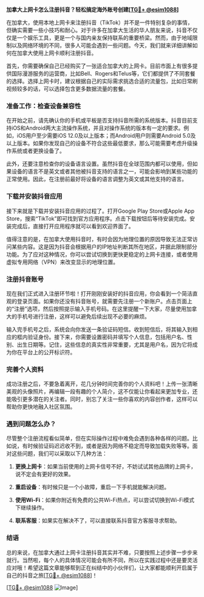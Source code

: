**加拿大上网卡怎么注册抖音？轻松搞定海外账号创建[[TG💪+ @esim1088](https://t.me/s/esim1088)]**

在加拿大，使用本地上网卡来注册抖音（TikTok）并不是一件特别复杂的事情，但确实需要一些小技巧和耐心。对于许多在加拿大生活的华人朋友来说，抖音不仅仅是一个娱乐工具，更是一个与国内亲友保持联系的重要桥梁。然而，由于地域限制以及网络环境的不同，很多人可能会遇到一些问题。今天，我们就来详细讲解如何在加拿大使用上网卡顺利注册抖音。

首先，你需要确保自己已经购买了一张适合加拿大的上网卡。目前市面上有很多提供国际漫游服务的运营商，比如Bell、Rogers和Telus等，它们都提供了不同套餐的选择。选择上网卡时，建议根据自己的实际需求挑选合适的流量包，比如日常刷视频较多的话，可以选择包含更多数据流量的套餐。

### 准备工作：检查设备兼容性

在开始之前，请先确认你的手机或平板是否支持抖音所需的系统版本。抖音目前支持iOS和Android两大主流操作系统，并且对操作系统的版本有一定的要求。例如，iOS用户至少需要iOS 12.0及以上版本；而Android用户则需要Android 5.0及以上版本。如果你发现自己的设备不符合这些最低要求，那么可能需要考虑升级操作系统或者更换设备了。

此外，还要注意检查你的设备语言设置。虽然抖音在全球范围内都可以使用，但如果设备的语言不是英文或者其他被抖音支持的语言之一，可能会影响到某些功能的正常使用。因此，在注册前最好将设备的语言调整为英文或其他支持的语言。

### 下载并安装抖音应用

接下来就是下载并安装抖音应用的过程了。打开Google Play Store或Apple App Store，搜索“TikTok”即可找到官方应用程序。点击下载按钮后等待安装完成。安装完成后，直接打开应用程序就可以看到欢迎界面了。

值得注意的是，在加拿大使用抖音时，有时会因为地理位置的原因导致无法正常访问某些内容。这是因为抖音会根据用户的IP地址判断其所在地区，并据此限制部分功能。为了应对这种情况，你可以尝试切换到更快更稳定的上网卡连接，或者使用虚拟专用网络（VPN）来改变显示的地理位置。

### 注册抖音账号

现在我们正式进入注册环节啦！打开刚刚安装好的抖音应用，你会看到一个简洁直观的登录页面。如果你还没有抖音账号，就需要先注册一个新账户。点击页面上的“注册”选项，然后按照提示输入手机号码。在这里提醒一下大家，尽量使用加拿大的手机号进行注册，这样可以避免后续出现不必要的麻烦。

输入完手机号之后，系统会向你发送一条验证码短信。收到短信后，将其输入到相应的框内验证身份。接下来，你需要设置密码并填写个人信息，包括用户名、性别、出生日期等。记住，这些信息的真实性非常重要，尤其是用户名，因为它将成为你在平台上的公开标识符。

### 完善个人资料

成功注册之后，不要急着离开，花几分钟时间完善你的个人资料吧！上传一张清晰美观的头像照片，再编辑一段有趣的个人简介，这不仅能让你看起来更加专业，还能吸引更多潜在的关注者。同时，别忘了关注一些你喜欢的内容创作者，这样可以帮助你更快地融入社区氛围。

### 遇到问题怎么办？

尽管整个注册流程看似简单，但在实际操作过程中难免会遇到各种各样的问题。比如说，有时候验证码迟迟收不到，或者是因为网络不稳定而导致加载失败等等。面对这些问题，我们可以采取以下几种方法：

1. **更换上网卡**：如果当前使用的上网卡信号不好，不妨试试其他品牌的上网卡，说不定会有更好的效果。
   
2. **重启设备**：有时候只是一个小故障，重启一下手机就能解决问题。
   
3. **使用Wi-Fi**：如果你附近有免费的公共Wi-Fi热点，可以尝试切换到Wi-Fi模式下继续操作。
   
4. **联系客服**：如果实在解决不了，可以直接联系抖音官方客服寻求帮助。

### 结语

总的来说，在加拿大通过上网卡注册抖音其实并不难，只要按照上述步骤一步步来就行。当然啦，每个人的具体情况可能会有所不同，所以在实践过程中还是要灵活应对哦！希望这篇文章能够帮到正在纠结中的小伙伴们，让大家都能顺利开启属于自己的抖音之旅[[TG💪+ @esim1088](https://t.me/s/esim1088)]！

[[TG💪+ @esim1088](https://t.me/s/esim1088) ![Image](https://i.postimg.cc/4NQfJmqS/Snipaste-2025-05-13-00-14-12.png)]